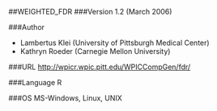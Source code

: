 ##WEIGHTED_FDR
###Version
1.2 (March 2006)

###Author
* Lambertus Klei (University of Pittsburgh Medical Center)
* Kathryn Roeder (Carnegie Mellon University)

###URL
http://wpicr.wpic.pitt.edu/WPICCompGen/fdr/

###Language
R

###OS
MS-Windows, Linux, UNIX


